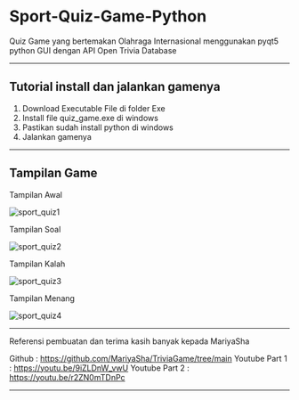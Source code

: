 
# Sport-Quiz-Game-Python
Quiz Game yang bertemakan Olahraga Internasional menggunakan pyqt5 python GUI dengan API Open Trivia Database

------------------------------------------

Tutorial install dan jalankan gamenya
-

1. Download Executable File di folder Exe
2. Install file quiz_game.exe di windows
3. Pastikan sudah install python di windows
4. Jalankan gamenya
   
------------------------------------------

Tampilan Game
-


Tampilan Awal

![sport_quiz1](https://github.com/rezamuhammad13/Sport-Quiz-Game-Python/assets/138437186/baa5603c-b754-484b-8f0b-4f201e2a06e1)


Tampilan Soal

![sport_quiz2](https://github.com/rezamuhammad13/Sport-Quiz-Game-Python/assets/138437186/d398ecd1-a60c-4ff3-8789-67cb84392853)


Tampilan Kalah

![sport_quiz3](https://github.com/rezamuhammad13/Sport-Quiz-Game-Python/assets/138437186/c363b805-e7a9-40cc-8e2e-4e4c5f0d9cad)


Tampilan Menang

![sport_quiz4](https://github.com/rezamuhammad13/Sport-Quiz-Game-Python/assets/138437186/b193e5a2-872d-40ea-afaf-b9f8f5ab8ccc)

-------------------------------------------

Referensi pembuatan dan terima kasih banyak kepada MariyaSha

Github : https://github.com/MariyaSha/TriviaGame/tree/main
Youtube Part 1 : https://youtu.be/9iZLDnW_vwU
Youtube Part 2 : https://youtu.be/r2ZN0mTDnPc

--------------------------------------------





